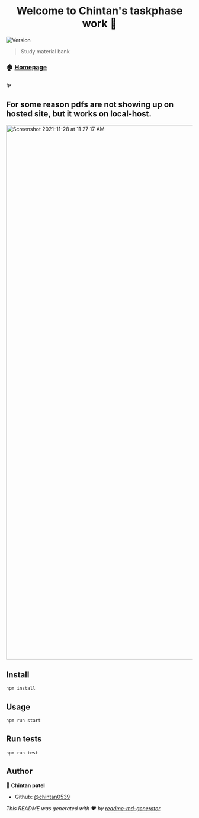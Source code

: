 <h1 align="center">Welcome to Chintan's taskphase work 👋</h1>
<p>
  <img alt="Version" src="https://img.shields.io/badge/version-0.1.0-blue.svg?cacheSeconds=2592000" />
</p>

> Study material bank

### 🏠 [Homepage](https://mttn-taskphase-chintan.netlify.app/)

### ✨

## For some reason pdfs are not showing up on hosted site, but it works on local-host.

<img width="1440" alt="Screenshot 2021-11-28 at 11 27 17 AM" src="https://user-images.githubusercontent.com/56548992/143731528-3f89b92f-3805-4353-ac0d-2c0ac973e7b5.png">

## Install

```sh
npm install
```

## Usage

```sh
npm run start
```

## Run tests

```sh
npm run test
```

## Author

👤 **Chintan patel**

- Github: [@chintan0539](https://github.com/chintan0539)



_This README was generated with ❤️ by [readme-md-generator](https://github.com/kefranabg/readme-md-generator)_
